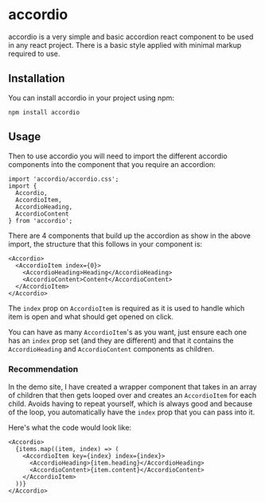 # accordio

accordio is a very simple and basic accordion react component to be used in any react project. There is a basic style applied with minimal markup required to use.

## Installation

You can install accordio in your project using npm:

`npm install accordio`

## Usage

Then to use accordio you will need to import the different accordio components into the component that you require an accordion:

```
import 'accordio/accordio.css';
import {
  Accordio,
  AccordioItem,
  AccordioHeading,
  AccordioContent
} from 'accordio';
```

There are 4 components that build up the accordion as show in the above import, the structure that this follows in your component is:

```
<Accordio>
  <AccordioItem index={0}>
    <AccordioHeading>Heading</AccordioHeading>
    <AccordioContent>Content</AccordioContent>
  </AccordioItem>
</Accordio>
```

The `index` prop on `AccordioItem` is required as it is used to handle which item is open and what should get opened on click.

You can have as many `AccordioItem`'s as you want, just ensure each one has an `index` prop set (and they are different) and that it contains the `AccordioHeading` and `AccordioContent` components as children.

### Recommendation

In the demo site, I have created a wrapper component that takes in an array of children that then gets looped over and creates an `AccordioItem` for each child. Avoids having to repeat yourself, which is always good and because of the loop, you automatically have the `index` prop that you can pass into it.

Here's what the code would look like:

```
<Accordio>
  {items.map((item, index) => (
    <AccordioItem key={index} index={index}>
      <AccordioHeading>{item.heading}</AccordioHeading>
      <AccordioContent>{item.content}</AccordioContent>
    </AccordioItem>
  ))}
</Accordio>
```
